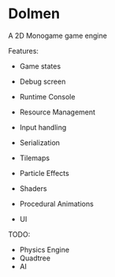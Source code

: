 # Dolmen
A 2D Monogame game engine

Features:
- Game states
- Debug screen
- Runtime Console
- Resource Management
- Input handling
- Serialization
- Tilemaps

- Particle Effects
- Shaders
- Procedural Animations
- UI



TODO:
- Physics Engine
- Quadtree
- AI
